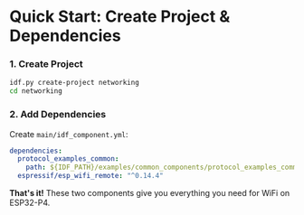 # Quick Start: Create Project & Dependencies

### 1. Create Project
```bash
idf.py create-project networking
cd networking
```

### 2. Add Dependencies
Create `main/idf_component.yml`:
```yaml
dependencies:
  protocol_examples_common:
    path: ${IDF_PATH}/examples/common_components/protocol_examples_common
  espressif/esp_wifi_remote: "^0.14.4"
```

**That's it!** These two components give you everything you need for WiFi on ESP32-P4.
